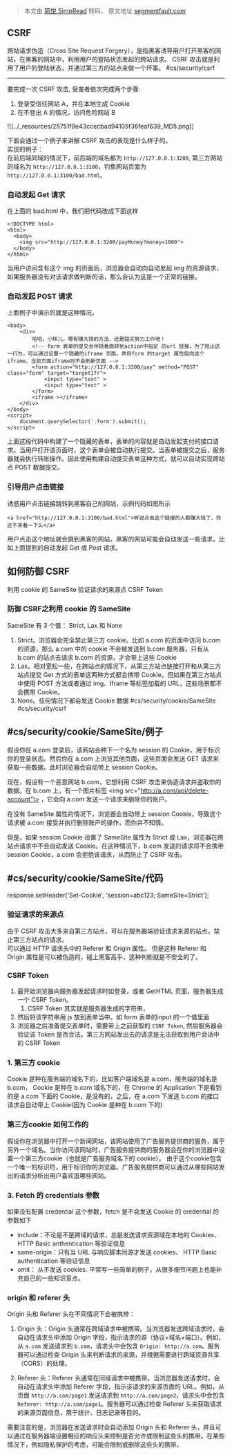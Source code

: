 > 本文由 [简悦 SimpRead](http://ksria.com/simpread/) 转码， 原文地址 [segmentfault.com](https://segmentfault.com/a/1190000022842875)

CSRF
----
跨站请求伪造（Cross Site Request Forgery），是指黑客诱导用户打开黑客的网站，在黑客的网站中，利用用户的登陆状态发起的跨站请求。
CSRF 攻击就是利用了用户的登陆状态，并通过第三方的站点来做一个坏事。
#cs/security/csrf

---
要完成一次 CSRF 攻击, 受害者依次完成两个步骤:
1.  登录受信任网站 A，并在本地生成 Cookie
2.  在不登出 A 的情况，访问危险网站 B

![[../_resources/25751f9e43ccecbad94105f36feaf639_MD5.png]]

下面会通过一个例子来讲解 CSRF 攻击的表现是什么样子的。  
实现的例子：  
在前后端同域的情况下，前后端的域名都为 `http://127.0.0.1:3200`, 第三方网站的域名为 `http://127.0.0.1:3100`，钓鱼网站页面为 `http://127.0.0.1:3100/bad.html`。

### 自动发起 Get 请求

在上面的 bad.html 中，我们把代码改成下面这样

```
<!DOCTYPE html>
<html>
  <body>
    <img src="http://127.0.0.1:3200/payMoney?money=1000">
  </body>
</html>

```

当用户访问含有这个 img 的页面后，浏览器会自动向自动发起 img 的资源请求，如果服务器没有对该请求做判断的话，那么会认为这是一个正常的链接。

### 自动发起 POST 请求

上面例子中演示的就是这种情况。

```
<body>
    <div>
        哈哈，小样儿，哪有赚大钱的方法，还是踏实努力工作吧！
        <!-- form 表单的提交会伴随着跳转到action中指定 的url 链接，为了阻止这一行为，可以通过设置一个隐藏的iframe 页面，并将form 的target 属性指向这个iframe，当前页面iframe则不会刷新页面 -->
        <form action="http://127.0.0.1:3200/pay" method="POST" class="form" target="targetIfr">
            <input type="text" >
            <input type="text" >
        </form>
        <iframe ></iframe>
    </div>
</body>
<script>
    document.querySelector('.form').submit();
</script>

```

上面这段代码中构建了一个隐藏的表单，表单的内容就是自动发起支付的接口请求。当用户打开该页面时，这个表单会被自动执行提交。当表单被提交之后，服务器就会执行转账操作。因此使用构建自动提交表单这种方式，就可以自动实现跨站点 POST 数据提交。

### 引导用户点击链接
诱惑用户点击链接跳转到黑客自己的网站，示例代码如图所示

```
<a href="http://127.0.0.1:3100/bad.html">听说点击这个链接的人都赚大钱了，你还不来看一下么</a>

```
用户点击这个地址就会跳到黑客的网站，黑客的网站可能会自动发送一些请求，比如上面提到的自动发起 Get 或 Post 请求。

如何防御 CSRF
---------
利用 cookie 的 SameSite
验证请求的来源点
CSRF Token

### 防御 CSRF之利用 cookie 的 SameSite

SameSite 有 3 个值： Strict, Lax 和 None

1.  Strict。浏览器会完全禁止第三方 cookie。比如 a.com 的页面中访问 b.com 的资源，那么 a.com 中的 cookie 不会被发送到 b.com 服务器，只有从 b.com 的站点去请求 b.com 的资源，才会带上这些 Cookie
2.  Lax。相对宽松一些，在跨站点的情况下，从第三方站点链接打开和从第三方站点提交 Get 方式的表单这两种方式都会携带 Cookie。但如果在第三方站点中使用 POST 方法或者通过 img、Iframe 等标签加载的 URL，这些场景都不会携带 Cookie。
3.  None。任何情况下都会发送 Cookie 数据
#cs/security/cookie/SameSite #cs/security/csrf  



#cs/security/cookie/SameSite/例子
---
假设你在 a.com 登录后，该网站会种下一个名为 session 的 Cookie，用于标识你的登录状态。然后你在 a.com 上浏览其他页面，这些页面会发送 GET 请求来获取一些数据，此时浏览器会自动带上 session Cookie。

现在，假设有一个恶意网站 b.com，它想利用 CSRF 攻击来伪造请求并盗取你的数据。在 b.com 上，有一个图片标签 \<img src="http://a.com/api/delete-account"\> ，它会向 a.com 发送一个请求来删除你的账户。

在没有 SameSite 属性的情况下，浏览器会自动带上 session Cookie，导致这个请求被 a.com 接受并执行删除账户的操作，而你并不知情。

但是，如果 session Cookie 设置了 SameSite 属性为 Strict 或 Lax，浏览器在跨站点请求中不会自动发送 Cookie。在这种情况下，b.com 发送的请求将不会携带 session Cookie，a.com 会拒绝该请求，从而防止了 CSRF 攻击。

#cs/security/cookie/SameSite/代码 
---
response.setHeader('Set-Cookie', 'session=abc123; SameSite=Strict');


### 验证请求的来源点

由于 CSRF 攻击大多来自第三方站点，可以在服务器端验证请求来源的站点，禁止第三方站点的请求。  
可以通过 HTTP 请求头中的 Referer 和 Origin 属性。
但是这种 Referer 和 Origin 属性是可以被伪造的，碰上黑客高手，这种判断就是不安全的了。

### CSRF Token

1.  最开始浏览器向服务器发起请求时如登录，或者 GetHTML 页面，服务器生成一个 CSRF Token。
	1. CSRF Token 其实就是服务器生成的字符串，
2. 然后将该字符串用 js 放到表单当中。如 form 表单的input 的一个值里面
3.  浏览器之后准备提交表单时，需要带上之前获取的 `CSRF Token`, 然后服务器会验证该 Token 是否合法。第三方网站发出去的请求是无法获取到用户会话中的 CSRF Token


### 1. 第三方 cookie

Cookie 是种在服务端的域名下的，比如客户端域名是 a.com，服务端的域名是 b.com， Cookie 是种在 b.com 域名下的，在 Chrome 的 Application 下是看到的是 a.com 下面的 Cookie，是没有的，之后，在 a.com 下发送 b.com 的接口请求会自动带上 Cookie(因为 Cookie 是种在 b.com 下的)

### 第三方cookie 如何工作的
假设你在浏览器中打开一个新闻网站，该网站使用了广告服务提供商的服务，属于另外一个域名。当你访问该网站时，广告服务提供商的服务器会在你的浏览器中设置一个第三方cookie（也就是广告服务域名下的 cookie）。
由于这个cookie包含一个唯一的标识符，用于标识你的浏览器。广告服务提供商可以通过从哪些网站发出的请求分析出用户喜欢逛哪些网站。


### 3. Fetch 的 credentials 参数

如果没有配置 credential 这个参数，fetch 是不会发送 Cookie 的
credential 的参数如下
*   include：不论是不是跨域的请求，总是发送请求资源域在本地的 Cookies、HTTP Basic anthentication 等验证信息
*   same-origin：只有当 URL 与响应脚本同源才发送 cookies、 HTTP Basic authentication 等验证信息
*   omit： 从不发送 cookies.
平常写一些简单的例子，从很多细节问题上也能补充自己的一些知识盲点。


### origin 和 referer 头

Origin 头和 Referer 头在不同情况下会被携带：

1. Origin 头：Origin 头通常在跨域请求中被携带。当浏览器发送跨域请求时，会自动在请求头中添加 Origin 字段，指示请求的源（协议+域名+端口）。例如，从 `a.com` 发送请求到 `b.com`，请求头中会包含 `Origin: http://a.com`。服务器可以通过检查 Origin 头来判断请求的来源，并根据需要进行跨域资源共享（CORS）的处理。

2. Referer 头：Referer 头通常在同域请求中被携带。当浏览器发送请求时，会自动在请求头中添加 Referer 字段，指示该请求的来源页面的 URL。例如，从页面 `http://a.com/page1` 发送请求到 `http://a.com/page2`，请求头中会包含 `Referer: http://a.com/page1`。服务器可以通过检查 Referer 头来获取请求的来源页面信息，用于统计、日志记录等目的。

需要注意的是，浏览器在发送请求时会自动添加 Origin 头和 Referer 头，并且可以通过在服务器端设置相应的响应头来控制是否允许或限制这些头的携带。在某些情况下，例如隐私保护的考虑，可能会限制或删除这些头的携带。